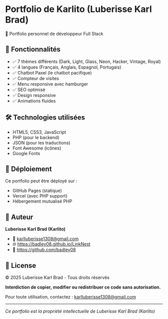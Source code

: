 # Portfolio de Karlito (Luberisse Karl Brad)

🚀 Portfolio personnel de développeur Full Stack

## 🌟 Fonctionnalités

- ✅ 7 thèmes différents (Dark, Light, Glass, Neon, Hacker, Vintage, Royal)
- ✅ 4 langues (Français, Anglais, Espagnol, Portugais)
- ✅ Chatbot Paxel (le chatbot pacifique)
- ✅ Compteur de visites
- ✅ Menu responsive avec hamburger
- ✅ SEO optimisé
- ✅ Design responsive
- ✅ Animations fluides

## 🛠 Technologies utilisées

- HTML5, CSS3, JavaScript
- PHP (pour le backend)
- JSON (pour les traductions)
- Font Awesome (icônes)
- Google Fonts

## 🚀 Déploiement

Ce portfolio peut être déployé sur :
- GitHub Pages (statique)
- Vercel (avec PHP support)
- Hébergement mutualisé PHP

## 👤 Auteur

**Luberisse Karl Brad (Karlito)**
- 📧 karlluberisse1308@gmail.com
- 🌐 https://badley08.github.io/LinkNest
- 🐙 https://github.com/badley08

## 📄 License

© 2025 Luberisse Karl Brad - Tous droits réservés

**Interdiction de copier, modifier ou redistribuer ce code sans autorisation.**

Pour toute utilisation, contactez : [karlluberisse1308@gmail.com](mailto:karlluberisse1308@gmail.com)

---

*Ce portfolio est la propriété intellectuelle de Luberisse Karl Brad (Karlito)*
